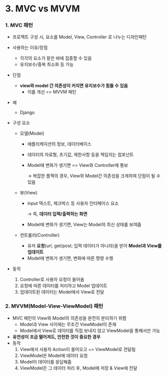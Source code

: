 # 3. MVC vs MVVM



### 1. MVC 패턴

* 프로젝트 구성 시, 요소를 Model, View, Controller 로 나누는 디자인패턴

* 사용하는 이유/장점
  * 각각의 요소가 맡은 바에 집중할 수 있음
  * 유지보수/중복 최소화 등 가능
  
* 단점
  * **view와 model 간 의존성이 커지면 유지보수가 힘들 수 있음**
    * 이를 개선 => MVVM 패턴
  
* 예
  * Django

* 구성 요소

  * 모델(Model)

    * 애플리케이션의 정보, 데이터베이스

    * 데이터의 자료형, 초기값, 제한사항 등을 책임지는 컴포넌트

    * Model에 변화가 생기면 => View와 Controller에 통보

      →   복잡한 플젝의 경우, View와 Model간 의존성을 크게하여 단점이 될 수 있음

  * 뷰(View)

    * input 텍스트, 체크박스 등 사용자 인터페이스 요소

      →   즉, **데이터 입력/출력하는 화면**

    * Model에 변화가 생기면, View는 Model의 최신 상태를 보여줌

  * 컨트롤러(Controller)
    * 유저 **요청**(url, get/post; 입력 데이터가 아니라)을 받아 **Model과 View를 업데이트**
    * Model에 변화가 생기면, 변화에 따른 명령 수행
  
* 동작

  1. Controller로 사용자 요청이 들어옴
  2. 요청에 따른 데이터를 처리하고 Model 업데이트
  3. 업데이트된 데이터는 Model에서 View로 전달



### 2. MVVM(Model-View-ViewModel) 패턴

* MVC 패턴의 View와 Model의 의존성을 완전히 분리하기 위함
  * Model과 View 사이에는 무조건 ViewModel이 존재
  * Model에서 View로 데이터를 직접 보내지 않고 ViewModel을 통해서만 가능
* **유연성이 조금 떨어져도, 안전한 것이 중요한 경우**
* 동작
  1. View에서 사용자 Action이 들어오고 => ViewModel로 전달됨
  2. ViewModel은 Model에 데이터 요청
  3. Model이 데이터를 응답해줌
  4. ViewModel은 그 데이터 처리 후, Model에 저장 & View에 전달

